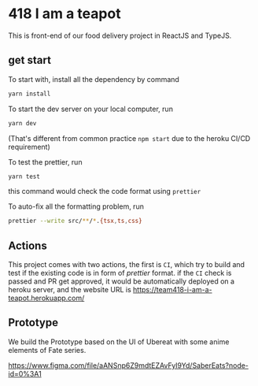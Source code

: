 # 418 I am a teapot

This is front-end of our food delivery project in ReactJS and TypeJS.

## get start
To start with, install all the dependency by command

```bash
yarn install
```

To start the dev server on your local computer, run
```bash
yarn dev
```
(That's different from common practice `npm start` due to the heroku CI/CD requirement)

To test the prettier, run
```bash
yarn test
```
this command would check the code format using `prettier`


To auto-fix all the formatting problem, run
```bash
prettier --write src/**/*.{tsx,ts,css}
```

## Actions

This project comes with two actions, the first is `CI`, which try to build and test if the existing code is in form of *prettier* format. if the `CI` check is passed and PR get approved, it would be automatically deployed on a heroku server, and the website URL is https://team418-i-am-a-teapot.herokuapp.com/

## Prototype

We build the Prototype based on the UI of Ubereat with some anime elements of Fate series.

https://www.figma.com/file/aANSnp6Z9mdtEZAvFyI9Yd/SaberEats?node-id=0%3A1


